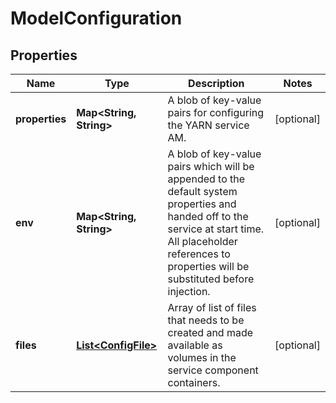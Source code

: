 
# ModelConfiguration

## Properties
Name | Type | Description | Notes
------------ | ------------- | ------------- | -------------
**properties** | **Map&lt;String, String&gt;** | A blob of key-value pairs for configuring the YARN service AM. |  [optional]
**env** | **Map&lt;String, String&gt;** | A blob of key-value pairs which will be appended to the default system properties and handed off to the service at start time. All placeholder references to properties will be substituted before injection. |  [optional]
**files** | [**List&lt;ConfigFile&gt;**](ConfigFile.md) | Array of list of files that needs to be created and made available as volumes in the service component containers. |  [optional]




